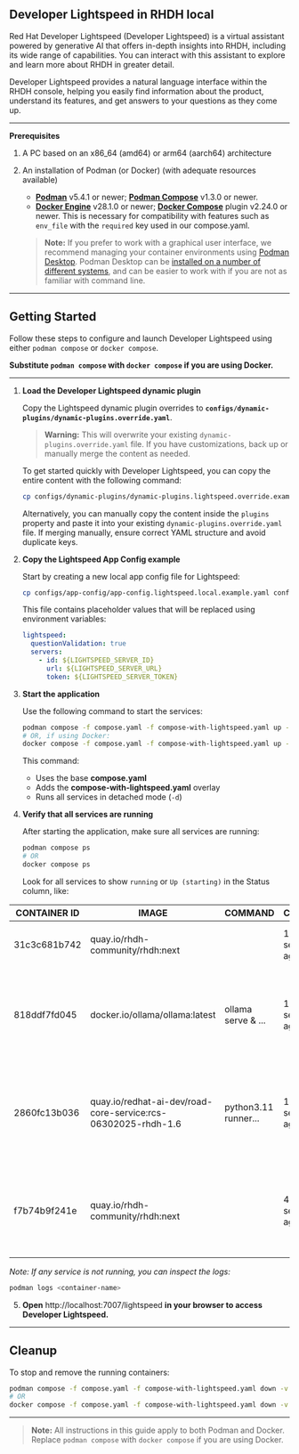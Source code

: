 ## Developer Lightspeed in RHDH local

Red Hat Developer Lightspeed (Developer Lightspeed) is a virtual assistant powered by generative AI that offers in-depth insights into RHDH, including its wide range of capabilities. You can interact with this assistant to explore and learn more about RHDH in greater detail.

Developer Lightspeed provides a natural language interface within the RHDH console, helping you easily find information about the product, understand its features, and get answers to your questions as they come up.

---

**Prerequisites**

1. A PC based on an x86_64 (amd64) or arm64 (aarch64) architecture
2. An installation of Podman (or Docker) (with adequate resources available)
   
   - [**Podman**](https://podman.io/docs/installation) v5.4.1 or newer; [**Podman Compose**](https://github.com/containers/podman-compose) v1.3.0 or newer.
   - [**Docker Engine**](https://docs.docker.com/engine/) v28.1.0 or newer; [**Docker Compose**](https://docs.docker.com/compose/) plugin v2.24.0 or newer. This is necessary for compatibility with features such as ```env_file``` with the ```required``` key used in our compose.yaml.

   > **Note:** If you prefer to work with a graphical user interface, we recommend managing your container environments using [Podman Desktop](https://podman-desktop.io/). Podman Desktop can be [installed on a number of different systems](https://podman-desktop.io/docs/installation), and can be easier to work with if you are not as familiar with command line.
---

## Getting Started

Follow these steps to configure and launch Developer Lightspeed using either `podman compose` or `docker compose`.  

**Substitute `podman compose` with `docker compose` if you are using Docker.**

---

1. **Load the Developer Lightspeed dynamic plugin**

   Copy the Lightspeed dynamic plugin overrides to **`configs/dynamic-plugins/dynamic-plugins.override.yaml`**.

   > **Warning:** This will overwrite your existing `dynamic-plugins.override.yaml` file. If you have customizations, back up or manually merge the content as needed.

   To get started quickly with Developer Lightspeed, you can copy the entire content with the following command:

   ```bash
   cp configs/dynamic-plugins/dynamic-plugins.lightspeed.override.example.yaml configs/dynamic-plugins/dynamic-plugins.override.yaml
   ```

   Alternatively, you can manually copy the content inside the `plugins` property and paste it into your existing `dynamic-plugins.override.yaml` file. If merging manually, ensure correct YAML structure and avoid duplicate keys.

2. **Copy the Lightspeed App Config example**

   Start by creating a new local app config file for Lightspeed:

   ```bash
   cp configs/app-config/app-config.lightspeed.local.example.yaml configs/app-config/app-config.lightspeed.local.yaml
   ```

   This file contains placeholder values that will be replaced using environment variables:

   ```yaml
   lightspeed:
     questionValidation: true
     servers:
       - id: ${LIGHTSPEED_SERVER_ID}
         url: ${LIGHTSPEED_SERVER_URL}
         token: ${LIGHTSPEED_SERVER_TOKEN}
   ```

3. **Start the application**

   Use the following command to start the services:

   ```bash
   podman compose -f compose.yaml -f compose-with-lightspeed.yaml up -d
   # OR, if using Docker:
   docker compose -f compose.yaml -f compose-with-lightspeed.yaml up -d
   ```

   This command:

   - Uses the base **compose.yaml**
   - Adds the **compose-with-lightspeed.yaml** overlay
   - Runs all services in detached mode (`-d`)

4. **Verify that all services are running**

   After starting the application, make sure all services are running:

   ```bash
   podman compose ps
   # OR
   docker compose ps
   ```

   Look for all services to show `running` or `Up (starting)` in the Status column, like:

| CONTAINER ID | IMAGE                                                          | COMMAND                | CREATED         | STATUS                    | PORTS                                                                                                         | NAMES                  |
|--------------|----------------------------------------------------------------|------------------------|-----------------|---------------------------|---------------------------------------------------------------------------------------------------------------|------------------------|
| 31c3c681b742 | quay.io/rhdh-community/rhdh:next                               |                        | 16 seconds ago  | Exited (0) 5 seconds ago  | 8080/tcp                                                                                                      | rhdh-plugins-installer |
| 818ddf7fd045 | docker.io/ollama/ollama:latest                                 | ollama serve & ...     | 16 seconds ago  | Up 16 seconds (healthy)   | 0.0.0.0:7007->7007/tcp, 0.0.0.0:8080->8080/tcp, 0.0.0.0:11434->11434/tcp, 127.0.0.1:9229->9229/tcp            | ollama                 |
| 2860fc13b036 | quay.io/redhat-ai-dev/road-core-service:rcs-06302025-rhdh-1.6  | python3.11 runner...   | 15 seconds ago  | Up 5 seconds (starting)   | 0.0.0.0:7007->7007/tcp, 0.0.0.0:8080->8080/tcp, 0.0.0.0:11434->11434/tcp, 127.0.0.1:9229->9229/tcp, 8443/tcp  | road-core-service      |
| f7b74b9f241e | quay.io/rhdh-community/rhdh:next                               |                        | 4 seconds ago   | Up 5 seconds (starting)   | 0.0.0.0:7007->7007/tcp, 0.0.0.0:8080->8080/tcp, 0.0.0.0:11434->11434/tcp, 127.0.0.1:9229->9229/tcp            | rhdh                   |                                        |

   _Note: If any service is not running, you can inspect the logs:_

   ```bash
   podman logs <container-name>
   ```

5. **Open** http://localhost:7007/lightspeed **in your browser to access Developer Lightspeed.**

---

## Cleanup

To stop and remove the running containers:

```bash
podman compose -f compose.yaml -f compose-with-lightspeed.yaml down -v
# OR
docker compose -f compose.yaml -f compose-with-lightspeed.yaml down -v
```

---

> **Note:** All instructions in this guide apply to both Podman and Docker.  
> Replace `podman compose` with `docker compose` if you are using Docker.
